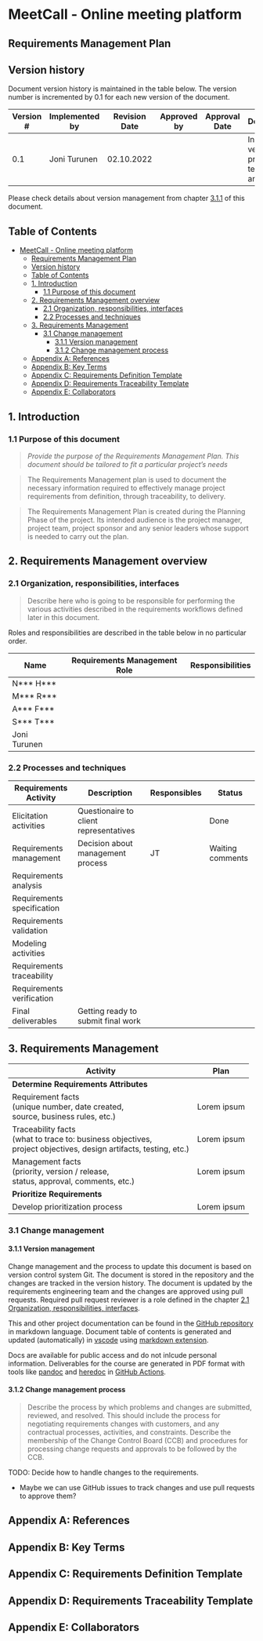 # MeetCall - Online meeting platform
## Requirements Management Plan

## Version history

Document version history is maintained in the table below. The version number is incremented by 0.1 for each new version of the document.

| Version # | Implemented by | Revision Date | Approved by | Approval Date | Description |
|-----------|----------------|---------------|-------------|---------------|-------------|
| 0.1 | Joni Turunen | 02.10.2022 | | | Initial version, propsal of techniques and tools |

Please check details about version management from chapter [3.1.1](#311-version-management) of this document.

## Table of Contents

- [MeetCall - Online meeting platform](#meetcall---online-meeting-platform)
  - [Requirements Management Plan](#requirements-management-plan)
  - [Version history](#version-history)
  - [Table of Contents](#table-of-contents)
  - [1. Introduction](#1-introduction)
    - [1.1 Purpose of this document](#11-purpose-of-this-document)
  - [2. Requirements Management overview](#2-requirements-management-overview)
    - [2.1 Organization, responsibilities, interfaces](#21-organization-responsibilities-interfaces)
    - [2.2 Processes and techniques](#22-processes-and-techniques)
  - [3. Requirements Management](#3-requirements-management)
    - [3.1 Change management](#31-change-management)
      - [3.1.1 Version management](#311-version-management)
      - [3.1.2 Change management process](#312-change-management-process)
  - [Appendix A: References](#appendix-a-references)
  - [Appendix B: Key Terms](#appendix-b-key-terms)
  - [Appendix C: Requirements Definition Template](#appendix-c-requirements-definition-template)
  - [Appendix D: Requirements Traceability Template](#appendix-d-requirements-traceability-template)
  - [Appendix E: Collaborators](#appendix-e-collaborators)


## 1. Introduction

### 1.1 Purpose of this document
> *Provide the purpose of the Requirements Management Plan. This document should be tailored to fit a particular project’s needs*

> The Requirements Management plan is used to document the necessary information required to effectively manage project requirements from definition, through traceability, to delivery.

> The Requirements Management Plan is created during the Planning Phase of the project. Its intended audience is the project manager, project team, project sponsor and any senior leaders whose support is needed to carry out the plan.

## 2. Requirements Management overview

### 2.1 Organization, responsibilities, interfaces

> Describe here who is going to be responsible for performing the various activities described in the requirements workflows defined later in this document.

Roles and responsibilities are described in the table below in no particular order.

| Name | Requirements Management Role | Responsibilities |
|------|------------------------------|------------------|
| N*** H*** | |  |
| M*** R*** | |  |
| A*** F*** | |  |
| S*** T*** | |  |
| Joni Turunen | | |

### 2.2 Processes and techniques

| **Requirements Activity** | **Description** | **Responsibles** | **Status** |
|-----------------------|----------|----------|--------|
| Elicitation activities | Questionaire to client representatives | | Done |
| Requirements management | Decision about management process | JT | Waiting comments |
| Requirements analysis | | | | |
| Requirements specification | | | | |
| Requirements validation | | | | |
| Modeling activities | | | | |
| Requirements traceability | | | | |
| Requirements verification | | | | |
| Final deliverables | Getting ready to submit final work  | | | |



## 3. Requirements Management

| **Activity** | **Plan** |
|--------------|----------|
| **Determine Requirements Attributes**|
| Requirement facts<br />(unique number, date created,<br />source, business rules, etc.) | Lorem ipsum |
| Traceability facts<br />(what to trace to: business objectives,<br />project objectives, design artifacts, testing, etc.) | Lorem ipsum |
| Management facts<br />(priority, version / release,<br />status, approval, comments, etc.) | Lorem ipsum |
| **Prioritize Requirements** |
| Develop prioritization process | Lorem ipsum |

### 3.1 Change management

#### 3.1.1 Version management
Change management and the process to update this document is based on version control system Git. The document is stored in the repository and the changes are tracked in the version history. The document is updated by the requirements engineering team and the changes are approved using pull requests. Required pull request reviewer is a role defined in the chapter [2.1 Organization, responsibilities, interfaces](#21-organization-responsibilities-interfaces).

This and other project documentation can be found in the [GitHub repository](https://github.com/joniturunen/lut-requirements-engineering) in markdown language. Document table of contents is generated and updated (automatically) in [vscode](https://code.visualstudio.com) using [markdown extension](https://marketplace.visualstudio.com/items?itemName=yzhang.markdown-all-in-one).

Docs are available for public access and do not inlcude personal information. Deliverables for the course are generated in PDF format with tools like [pandoc](https://github.com/pandoc/pandoc-action-example) and [heredoc](https://tldp.org/LDP/abs/html/here-docs.html) in [GitHub Actions](https://docs.github.com/en/actions). 

#### 3.1.2 Change management process

> Describe the process by which problems and changes are submitted, reviewed, and resolved. This should include the process for negotiating requirements changes with customers, and any contractual processes, activities, and constraints. Describe the membership of the Change Control Board (CCB) and procedures for processing change requests and approvals to be followed by the CCB.

TODO: Decide how to handle changes to the requirements.

- Maybe we can use GitHub issues to track changes and use pull requests to approve them?

## Appendix A: References

## Appendix B: Key Terms

## Appendix C: Requirements Definition Template

## Appendix D: Requirements Traceability Template

## Appendix E: Collaborators
